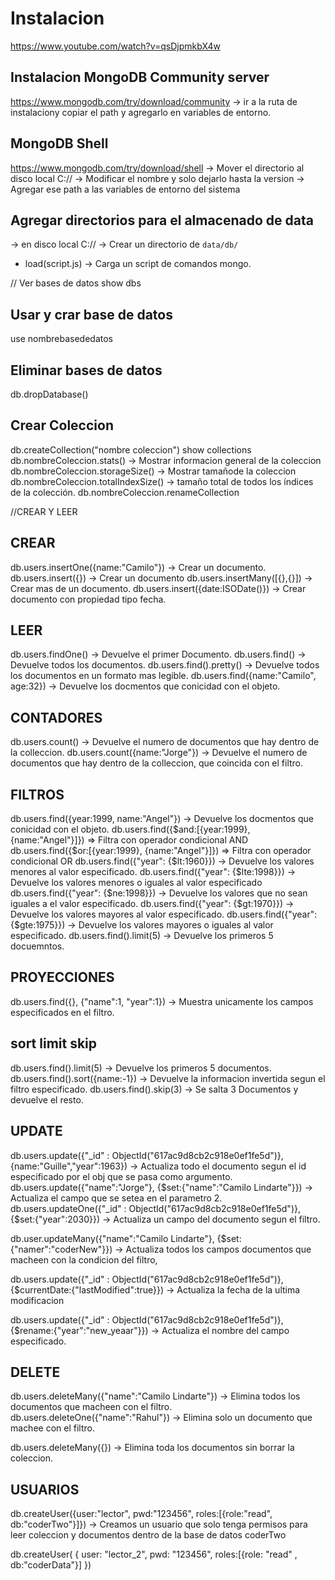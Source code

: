 # Instalacion 
https://www.youtube.com/watch?v=qsDjpmkbX4w

## Instalacion MongoDB Community server
https://www.mongodb.com/try/download/community
-> ir a la ruta de instalaciony copiar el path y agregarlo en variables de entorno.

## MongoDB Shell
https://www.mongodb.com/try/download/shell
-> Mover el directorio al disco local C:// 
-> Modificar el nombre y solo dejarlo hasta la version
-> Agregar ese path a las variables de entorno del sistema


## Agregar directorios para el almacenado de data
-> en disco local C://
-> Crear un directorio de `data/db/`



- load(script.js) -> Carga un script de comandos mongo.

// Ver bases de datos
show dbs

## Usar y crar base de datos

use nombrebasededatos

## Eliminar bases de datos

db.dropDatabase()

## Crear Coleccion

db.createCollection("nombre coleccion")
show collections
db.nombreColeccion.stats() -> Mostrar informacion general de la coleccion
db.nombreColeccion.storageSize() -> Mostrar tamañode la coleccion
db.nombreColeccion.totalIndexSize() -> tamaño total de todos los índices de la colección.
db.nombreColeccion.renameCollection

//CREAR Y LEER

## CREAR

db.users.insertOne({name:"Camilo"}) -> Crear un documento.
db.users.insert({}) -> Crear un documento
db.users.insertMany([{},{}]) -> Crear mas de un documento.
db.users.insert({date:ISODate()}) -> Crear documento con propiedad tipo fecha.

## LEER

db.users.findOne() -> Devuelve el primer Documento.
db.users.find() -> Devuelve todos los documentos.
db.users.find().pretty() -> Devuelve todos los documentos en un formato mas legible.
db.users.find({name:"Camilo", age:32}) -> Devuelve los docmentos que conicidad con el objeto.

## CONTADORES

db.users.count() -> Devuelve el numero de documentos que hay dentro de la colleccion.
db.users.count({name:"Jorge"}) -> Devuelve el numero de documentos que hay dentro de la colleccion, que coincida con el filtro.

## FILTROS

db.users.find({year:1999, name:"Angel"}) -> Devuelve los docmentos que conicidad con el objeto.
db.users.find({$and:[{year:1999}, {name:"Angel"}]}) => Filtra con operador condicional AND
db.users.find({$or:[{year:1999}, {name:"Angel"}]}) => Filtra con operador condicional OR
db.users.find({"year": {$lt:1960}}) -> Devuelve los valores menores al valor especificado.
db.users.find({"year": {$lte:1998}}) -> Devuelve los valores menores o iguales al valor especificado
db.users.find({"year": {$ne:1998}}) -> Devuelve los valores que no sean iguales a el valor especificado.
db.users.find({"year": {$gt:1970}}) -> Devuelve los valores mayores al valor especificado.
db.users.find({"year": {$gte:1975}}) -> Devuelve los valores mayores o iguales al valor especificado.
db.users.find().limit(5) -> Devuelve los primeros 5 docuemntos.

## PROYECCIONES

db.users.find({}, {"name":1, "year":1}) -> Muestra unicamente los campos especificados en el filtro.

## sort limit skip

db.users.find().limit(5) -> Devuelve los primeros 5 documentos.
db.users.find().sort({name:-1}) -> Devuelve la informacion invertida segun el filtro especificado.
db.users.find().skip(3) -> Se salta 3 Documentos y devuelve el resto.

## UPDATE

db.users.update({"\_id" : ObjectId("617ac9d8cb2c918e0ef1fe5d")},{name:"Guille","year":1963}) -> Actualiza todo el documento segun el id especificado por el obj que se pasa como argumento.
db.users.update({"name":"Jorge"}, {$set:{"name":"Camilo Lindarte"}})
 -> Actualiza el campo que se setea en el parametro 2.
db.users.updateOne({"_id" : ObjectId("617ac9d8cb2c918e0ef1fe5d")}, {$set:{"year":2030}}) -> Actualiza un campo del documento segun el filtro.

db.user.updateMany({"name":"Camilo Lindarte"}, {$set:{"namer":"coderNew"}}) -> Actualiza todos los campos documentos que macheen con la condicion del filtro,

db.users.update({"\_id" : ObjectId("617ac9d8cb2c918e0ef1fe5d")}, {$currentDate:{"lastModified":true}}) -> Actualiza la fecha de la ultima modificacion

db.users.update({"\_id" : ObjectId("617ac9d8cb2c918e0ef1fe5d")}, {$rename:{"year":"new_yeaar"}}) -> Actualiza el nombre del campo especificado.

## DELETE

db.users.deleteMany({"name":"Camilo Lindarte"}) -> Elimina todos los documentos que macheen con el filtro.
db.users.deleteOne({"name":"Rahul"}) -> Elimina solo un documento que machee con el filtro.

db.users.deleteMany({}) -> Elimina toda los documentos sin borrar la coleccion.

## USUARIOS

db.createUser({user:"lector", pwd:"123456", roles:[{role:"read", db:"coderTwo"}]}) -> Creamos un usuario que solo tenga permisos para leer coleccion y documentos dentro de la base de datos coderTwo

db.createUser(
{
user: "lector_2",
pwd: "123456",
roles:[{role: "read" , db:"coderData"}]
})

